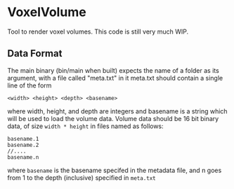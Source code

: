 VoxelVolume
===========
Tool to render voxel volumes.
This code is still very much WIP.

Data Format
-----------

The main binary (bin/main when built) expects the name of a folder as its argument, with a file called "meta.txt" in it
meta.txt should contain a single line of the form

    <width> <height> <depth> <basename>

where width, height, and depth are integers and basename is a string which will be used to load the volume data.
Volume data should be 16 bit binary data, of size `width * height` in files named as follows:

    basename.1
    basename.2
    //....
    basename.n

where `basename` is the basename specifed in the metadata file, and n goes from 1 to the depth (inclusive) specified in `meta.txt`
